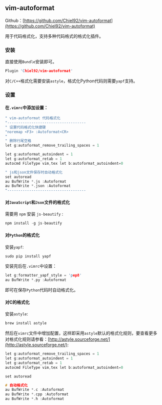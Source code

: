 
## vim-autoformat

Github：[https://github.com/Chiel92/vim-autoformat](https://github.com/Chiel92/vim-autoformat)

用于代码格式化，支持多种代码格式的格式化插件。

### 安装
直接使用`Bundle`安装即可。
```c
Plugin 'Chiel92/vim-autoformat'
```
对`C/C++`格式化需要安装`astyle`，格式化Python代码则需要`yapf`支持。

### 设置

#### 在`.vimrc`中添加设置：

```c
" vim-autoformat 代码格式化
"------------------------------------
" 设置代码格式化快捷键
"noremap <F3> :Autoformat<CR>
"
" 删除行尾空格
let g:autoformat_remove_trailing_spaces = 1

let g:autoformat_autoindent = 1
let g:autoformat_retab = 1
autocmd FileType vim,tex let b:autoformat_autoindent=0

" js和json文件保存时自动格式化
set autoread
au BufWrite *.js :Autoformat
au BufWrite *.json :Autoformat
"------------------------------------

```

#### 对`JavaScript`和`Json`文件的格式化
需要用 `npm` 安装 `js-beautify` :
```c 
npm install -g js-beautify
```

#### 对`Python`的格式化
安装`yapf`:
```c
sudo pip install yapf
```

安装完后在`.vimrc`中设置：
```c 
let g:formatter_yapf_style = 'pep8'
au BufWrite *.py :Autoformat
```
即可在保存`Python`代码时自动格式化。

#### 对C的格式化

安装`astyle`:
```c
brew install astyle
```

然后在`vimrc`文件中增加配置，这样即采用`astyle`默认的格式化规则，要查看更多对格式化规则请参看：[http://astyle.sourceforge.net/](http://astyle.sourceforge.net/):
```c
let g:autoformat_remove_trailing_spaces = 1
let g:autoformat_autoindent = 1
let g:autoformat_retab = 1
autocmd FileType vim,tex let b:autoformat_autoindent=0

set autoread

# 自动格式化
au BufWrite *.c :Autoformat
au BufWrite *.cpp :Autoformat
au BufWrite *.h :Autoformat
```



